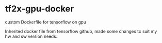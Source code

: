 # tf2x-gpu-docker
custom Dockerfile for tensorflow on gpu 

Inherited docker file from tensorflow github, made some changes to suit my hw and sw version needs.
